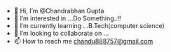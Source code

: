 - 👋 Hi, I’m @Chandrabhan Gupta
- 👀 I’m interested in ...Do Something..!!
- 🌱 I’m currently learning ...B.Tech(computer science)
- 💞️ I’m looking to collaborate on ...
- 📫 How to reach me   chandu888757@gmail.com

<!---
ChandrabhanG/ChandrabhanG is a ✨ special ✨ repository because its `README.md` (this file) appears on your GitHub profile.
You can click the Preview link to take a look at your changes.
--->
